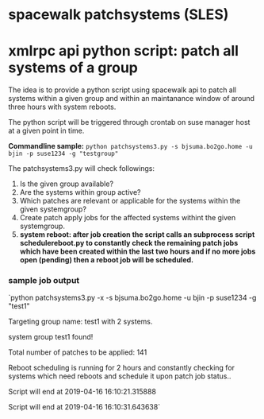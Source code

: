 # spacewalk patchsystems (SLES)
# xmlrpc api python script: patch all systems of a group

The idea is to provide a python script using spacewalk api to patch all systems within a given group and within an maintanance window of around three hours with system reboots.

The python script will be triggered through crontab on suse manager host at a given point in time.

__Commandline sample:__
`python patchsystems3.py -s bjsuma.bo2go.home -u bjin -p suse1234 -g "testgroup"`

The patchsystems3.py will check followings:
1. Is the given group available?
2. Are the systems within group active?
3. Which patches are relevant or applicable for the systems within the given systemgroup?
4. Create patch apply jobs for the affected systems withint the given systemgroup.
5. __system reboot: after job creation the script calls an subprocess script schedulereboot.py to constantly check the remaining patch jobs which have been created within the last two hours and if no more jobs open (pending) then a reboot job will be scheduled.__

### sample job output

`python patchsystems3.py -x -s bjsuma.bo2go.home -u bjin -p suse1234 -g "test1"

Targeting group name: test1      with 2 systems.

system group test1 found!

Total number of patches to be applied: 141

Reboot scheduling is running for 2 hours and constantly checking for systems which need reboots and schedule it upon patch job status..

Script will end at 2019-04-16 16:10:21.315888

Script will end at 2019-04-16 16:10:31.643638`
